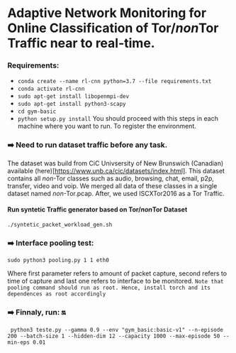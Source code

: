 # Adaptive Network Monitoring for Online Classification of Tor/*non*Tor Traffic near to real-time.
### Requirements:

* ```conda create --name rl-cnn python=3.7 --file requirements.txt```
* ```conda activate rl-cnn```
* ```sudo apt-get install libopenmpi-dev```
* ```sudo apt-get install python3-scapy```
* ```cd gym-basic```
* ```python setup.py install``` You should proceed with this steps in each machine where you want to run. To register the environment.

### :arrow_right: Need to run dataset traffic before any task.
The dataset was build from CiC Univsersity of New Brunswich (Canadian) available (here)[https://www.unb.ca/cic/datasets/index.html].
This dataset contains all *non*-Tor classes such as audio, browsing, chat, email, p2p, transfer, video and voip. We merged all data of these classes in a single dataset named *non*-Tor.pcap. 
After, we used ISCXTor2016 as a Tor Traffic. 

#### Run syntetic Traffic generator based on Tor/*non*Tor Dataset
    ./syntetic_packet_workload_gen.sh

### :arrow_right: Interface pooling test:

    sudo python3 pooling.py 1 1 eth0
Where first parameter refers to amount of packet capture, second refers to time of capture and last one refers to interface to be monitored.
```Note that pooling command should run as root. Hence, install torch and its dependences as root accordingly```

### :arrow_right: Finnaly, run: :on:

     python3 teste.py --gamma 0.9 --env "gym_basic:basic-v1" --n-episode 200 --batch-size 1 --hidden-dim 12 --capacity 1000 --max-episode 50 --min-eps 0.01

